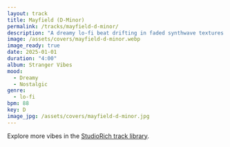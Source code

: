 ```yaml
---
layout: track
title: Mayfield (D-Minor)
permalink: /tracks/mayfield-d-minor/
description: "A dreamy lo‑fi beat drifting in faded synthwave textures. Dusty cassette crackle and mellow drums carry a nostalgic pulse, wrapped in warm haze and quiet melancholy. Perfect for dusk windows, notebook scribbles, or the feeling of remembering something you can’t quite place."
image: /assets/covers/mayfield-d-minor.webp
image_ready: true
date: 2025-01-01
duration: "4:00"
album: Stranger Vibes
mood:
  - Dreamy
  - Nostalgic
genre:
  - lo-fi
bpm: 88
key: D
image_jpg: /assets/covers/mayfield-d-minor.jpg
---
```


Explore more vibes in the [StudioRich track library](/tracks/).
